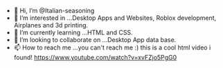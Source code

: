 - 👋 Hi, I’m @Italian-seasoning
- 👀 I’m interested in ...Desktop Apps and Websites, Roblox development, Airplanes and 3d printing.
- 🌱 I’m currently learning ...HTML and CSS.
- 💞️ I’m looking to collaborate on ...Desktop App data base.
- 📫 How to reach me ...you can't reach me :)
this is a cool html video i found!
https://www.youtube.com/watch?v=xvFZjo5PgG0
<!---
Italian-seasoning/Italian-seasoning is a ✨ special ✨ repository because its `README.md` (this file) appears on your GitHub profile.
You can click the Preview link to take a look at your changes.
--->

